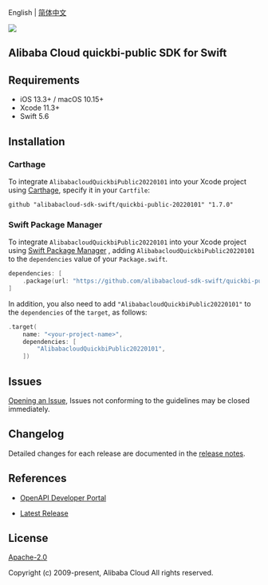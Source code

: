 English | [简体中文](README-CN.md)

![](https://aliyunsdk-pages.alicdn.com/icons/AlibabaCloud.svg)

## Alibaba Cloud quickbi-public SDK for Swift

## Requirements

- iOS 13.3+ / macOS 10.15+
- Xcode 11.3+
- Swift 5.6

## Installation

### Carthage

To integrate `AlibabacloudQuickbiPublic20220101` into your Xcode project using [Carthage](https://github.com/Carthage/Carthage), specify it in your `Cartfile`:

```ogdl
github "alibabacloud-sdk-swift/quickbi-public-20220101" "1.7.0"
```

### Swift Package Manager

To integrate `AlibabacloudQuickbiPublic20220101` into your Xcode project using [Swift Package Manager](https://swift.org/package-manager/) , adding `AlibabacloudQuickbiPublic20220101` to the `dependencies` value of your `Package.swift`.

```swift
dependencies: [
    .package(url: "https://github.com/alibabacloud-sdk-swift/quickbi-public-20220101.git", from: "1.7.0")
]
```

In addition, you also need to add `"AlibabacloudQuickbiPublic20220101"` to the `dependencies` of the `target`, as follows:

```swift
.target(
    name: "<your-project-name>",
    dependencies: [
        "AlibabacloudQuickbiPublic20220101",
    ])
```

## Issues

[Opening an Issue](https://github.com/alibabacloud-sdk-swift/quickbi-public-20220101/issues/new), Issues not conforming to the guidelines may be closed immediately.

## Changelog

Detailed changes for each release are documented in the [release notes](./ChangeLog.txt).

## References

* [OpenAPI Developer Portal](https://next.api.alibabacloud.com/home)
- [Latest Release](https://github.com/alibabacloud-sdk-swift/quickbi-public-20220101)

## License

[Apache-2.0](http://www.apache.org/licenses/LICENSE-2.0)

Copyright (c) 2009-present, Alibaba Cloud All rights reserved.

